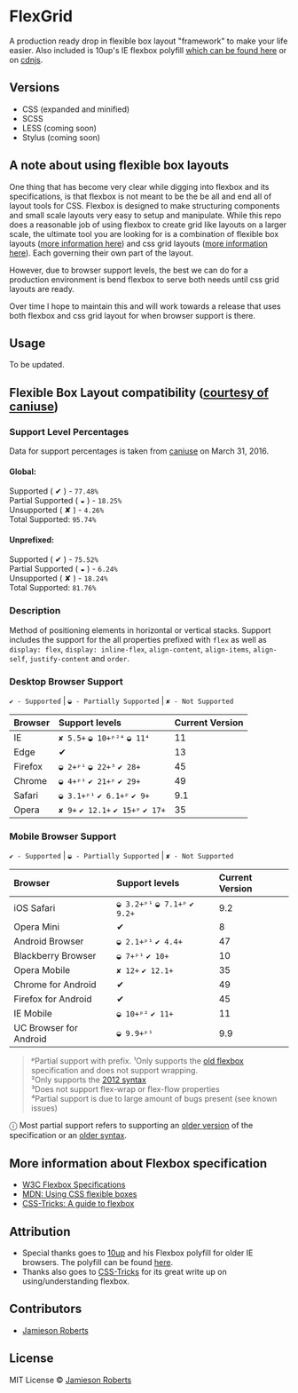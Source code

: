 # FlexGrid

A production ready drop in flexible box layout "framework" to make your life easier. Also included is 10up's IE flexbox polyfill [which can be found here](https://github.com/10up/flexibility) or on [cdnjs](https://cdnjs.com/libraries/flexibility).

## Versions

* CSS (expanded and minified)
* SCSS
* LESS (coming soon)
* Stylus (coming soon)

## A note about using flexible box layouts

One thing that has become very clear while digging into flexbox and its specifications, is that flexbox is not meant to be the be all and end all of layout tools for CSS. Flexbox is designed to make structuring components and small scale layouts very easy to setup and manipulate. While this repo does a reasonable job of using flexbox to create grid like layouts on a larger scale, the ultimate tool you are looking for is a combination of flexible box layouts ([more information here](https://css-tricks.com/snippets/css/a-guide-to-flexbox/)) and css grid layouts ([more information here](https://css-tricks.com/snippets/css/complete-guide-grid/)). Each governing their own part of the layout.

However, due to browser support levels, the best we can do for a production environment is bend flexbox to serve both needs until css grid layouts are ready.

Over time I hope to maintain this and will work towards a release that uses both flexbox and css grid layout for when browser support is there.

## Usage

To be updated.

## Flexible Box Layout compatibility ([courtesy of caniuse](http://caniuse.com/#feat=flexbox))

### Support Level Percentages

Data for support percentages is taken from [caniuse](http://caniuse.com/#feat=flexbox) on March 31, 2016.

#### Global:
Supported ( ✔ ) - `77.48%`  
Partial Supported ( ◒ ) - `18.25%`  
Unsupported ( ✘ ) - `4.26%`  
Total Supported: `95.74%`  

#### Unprefixed:
Supported ( ✔ ) - `75.52%`  
Partial Supported ( ◒ ) - `6.24%`  
Unsupported ( ✘ ) - `18.24%`  
Total Supported: `81.76%`  

### Description

Method of positioning elements in horizontal or vertical stacks. Support includes the support for the all properties prefixed with `flex` as well as `display: flex`, `display: inline-flex`, `align-content`, `align-items`, `align-self`, `justify-content` and `order`.

### Desktop Browser Support

`✔ - Supported` | `◒ - Partially Supported` | `✘ - Not Supported`  

| Browser   | Support levels                    | Current Version   |
|:----------|:----------------------------------|:------------------|
| IE        | `✘ 5.5+` `◒ 10+ᵖ²⁴` `◒ 11⁴`       | 11                |
| Edge      | ✔                                 | 13                |
| Firefox   | `◒ 2+ᵖ¹` `◒ 22+³` `✔ 28+`         | 45                |
| Chrome    | `◒ 4+ᵖ¹` `✔ 21+ᵖ` `✔ 29+`         | 49                |
| Safari    | `◒ 3.1+ᵖ¹` `✔ 6.1+ᵖ` `✔ 9+`       | 9.1               |
| Opera     | `✘ 9+` `✔ 12.1+` `✔ 15+ᵖ` `✔ 17+` | 35                |

### Mobile Browser Support

`✔ - Supported` | `◒ - Partially Supported` | `✘ - Not Supported`  

| Browser                   | Support levels                    | Current Version   |
|:--------------------------|:----------------------------------|:------------------|
| iOS Safari                | `◒ 3.2+ᵖ¹` `◒ 7.1+ᵖ` `✔ 9.2+`     | 9.2               |
| Opera Mini                | ✔                                 | 8                 |
| Android Browser           | `◒ 2.1+ᵖ¹` `✔ 4.4+`               | 47                |
| Blackberry Browser        | `◒ 7+ᵖ¹` `✔ 10+`                  | 10                |
| Opera Mobile              | `✘ 12+` `✔ 12.1+`                 | 35                |
| Chrome for Android        | ✔                                 | 49                |
| Firefox for Android       | ✔                                 | 45                |
| IE Mobile                 | `◒ 10+ᵖ²` `✔ 11+`                 | 11                |
| UC Browser for Android    | `◒ 9.9+ᵖ¹`                        | 9.9               |

> ᵖPartial support with prefix.
> ¹Only supports the [old flexbox](http://www.w3.org/TR/2009/WD-css3-flexbox-20090723) specification and does not support wrapping.  
> ²Only supports the [2012 syntax](http://www.w3.org/TR/2012/WD-css3-flexbox-20120322/)   
> ³Does not support flex-wrap or flex-flow properties  
> ⁴Partial support is due to large amount of bugs present (see known issues)  

ⓘ  Most partial support refers to supporting an [older version](http://www.w3.org/TR/2009/WD-css3-flexbox-20090723/) of the specification or an [older syntax](http://www.w3.org/TR/2012/WD-css3-flexbox-20120322/).

## More information about Flexbox specification

* [W3C Flexbox Specifications](https://www.w3.org/TR/css-flexbox-1/)
* [MDN: Using CSS flexible boxes](https://developer.mozilla.org/en-US/docs/Web/CSS/CSS_Flexible_Box_Layout/Using_CSS_flexible_boxes)
* [CSS-Tricks: A guide to flexbox](https://css-tricks.com/snippets/css/a-guide-to-flexbox/)

## Attribution

* Special thanks goes to [10up](https://github.com/10up) and his Flexbox polyfill for older IE browsers. The polyfill can be found [here](https://github.com/10up/flexibility).
* Thanks also goes to [CSS-Tricks](https://css-tricks.com/snippets/css/a-guide-to-flexbox/) for its great write up on using/understanding flexbox.

## Contributors

* [Jamieson Roberts](https://github.com/JamiesonRoberts)

## License

MIT License © [Jamieson Roberts](http://jamiesonroberts.mit-license.org)
